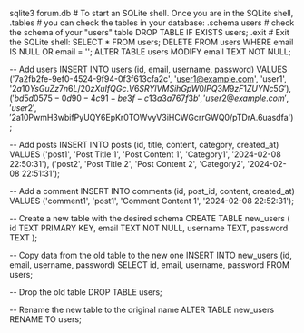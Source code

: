 sqlite3 forum.db  # To start an SQLite shell. Once you are in the SQLite shell,
.tables                   # you can check the tables in your database:
.schema users             # check the schema of your "users" table
DROP TABLE IF EXISTS users; 
.exit                     # Exit the SQLite shell:
SELECT * FROM users;
DELETE FROM users WHERE email IS NULL OR email = '';
ALTER TABLE users MODIFY email TEXT NOT NULL;


-- Add users
INSERT INTO users (id, email, username, password) VALUES
('7a2fb2fe-9ef0-4524-9f94-0f3f613cfa2c', 'user1@example.com', 'user1', '$2a$10$YsGuZz7n6L/20zXuIfQGc.V6SRYlVMSihGpW0IPQ3M9zF1ZUYNc5G'),
('bd5d0575-0d90-4c91-be3f-c13a3a767f3b', 'user2@example.com', 'user2', '$2a$10$PwmH3wbifPyUQY6EpKr0TOWvyV3iHCWGcrrGWQ0/pTDrA.6uasdfa');

-- Add posts
INSERT INTO posts (id, title, content, category, created_at) VALUES
('post1', 'Post Title 1', 'Post Content 1', 'Category1', '2024-02-08 22:50:31'),
('post2', 'Post Title 2', 'Post Content 2', 'Category2', '2024-02-08 22:51:31');

-- Add a comment
INSERT INTO comments (id, post_id, content, created_at) VALUES
('comment1', 'post1', 'Comment Content 1', '2024-02-08 22:52:31');



-- Create a new table with the desired schema
CREATE TABLE new_users (
    id TEXT PRIMARY KEY,
    email TEXT NOT NULL,
    username TEXT,
    password TEXT
);

-- Copy data from the old table to the new one
INSERT INTO new_users (id, email, username, password)
SELECT id, email, username, password
FROM users;

-- Drop the old table
DROP TABLE users;

-- Rename the new table to the original name
ALTER TABLE new_users RENAME TO users;